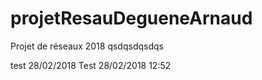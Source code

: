 ﻿# projetResauDegueneArnaud
Projet de réseaux 2018
qsdqsdqsdqs


test 28/02/2018
Test 28/02/2018 12:52